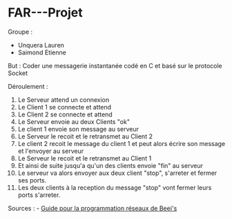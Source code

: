 # FAR---Projet
Groupe :
- Unquera Lauren
- Saimond Etienne

But : Coder une messagerie instantanée codé en C et basé sur le protocole Socket

Déroulement :
1. Le Serveur attend un connexion
2. Le Client 1 se connecte et attend
3. Le Client 2 se connecte et attend
4. Le Serveur envoie au deux Clients "ok"
5. Le client 1 envoie son message au serveur
6. Le Serveur le recoit et le retransmet au Client 2
7. Le client 2 recoit le message du client 1 et peut alors écrire son message et l'envoyer au serveur
8. Le Serveur le recoit et le retransmet au Client 1
9. Et ainsi de suite jusqu'a qu'un des clients envoie "fin" au serveur
10. Le serveur va alors envoyer aux deux client "stop", s'arreter et fermer ses ports.
11. Les deux clients à la reception du message "stop" vont fermer leurs ports s'arreter.

    
Sources :
    - [Guide pour la programmation réseaux de Beej's](http://vidalc.chez.com/lf/socket.html)
